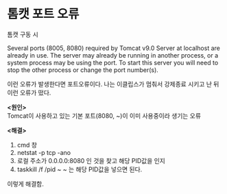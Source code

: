 # 톰캣 포트 오류

톰캣 구동 시

Several ports (8005, 8080) required by Tomcat v9.0 Server at localhost are already in use. The server may already be running in another process, or a system process may be using the port. To start this server you will need to stop the other process or change the port number(s).

이런 오류가 발생한다면
포트오류이다. 
나는 이클립스가 멈춰서 강제종료 시키고 난 뒤 이런 오류가 떴다.

<b><원인></b><br>
Tomcat이 사용하고 있는 기본 포트(8080, ~)이 이미 사용중이라 생기는 오류

<b><해결></b>
1. cmd 창
2. netstat -p tcp -ano
3. 로컬 주소가 0.0.0.0:8080 인 것을 찾고 해당 PID값을 인지<br>
4. taskkill /f /pid ~
~ 는 해당 PID값을 넣으면 된다.

이렇게 해결함.
